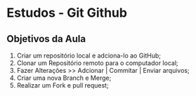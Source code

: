# Estudos - Git Github

## Objetivos da Aula

1. Criar um repositório local e adciona-lo ao GitHub;
2. Clonar um Repositório remoto para o computador local;
3. Fazer Alterações >> Adcionar | Commitar | Enviar arquivos;
4. Criar uma nova Branch e Merge;
5. Realizar um Fork e pull request;
